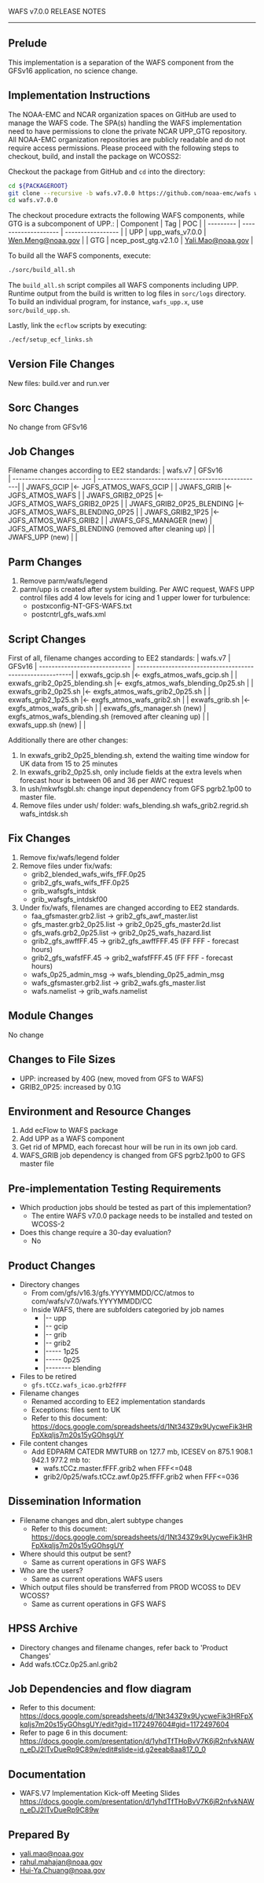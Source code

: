WAFS v7.0.0  RELEASE NOTES

-------
Prelude
-------

This implementation is a separation of the WAFS component from the GFSv16 application, no science change.

Implementation Instructions
---------------------------

The NOAA-EMC and NCAR organization spaces on GitHub are used to manage the WAFS code.  The SPA(s) handling the WAFS implementation need to have permissions to clone the private NCAR UPP_GTG repository.  All NOAA-EMC organization repositories are publicly readable and do not require access permissions.  Please proceed with the following steps to checkout, build, and install the package on WCOSS2:

Checkout the package from GitHub and `cd` into the directory:
```bash
cd ${PACKAGEROOT}
git clone --recursive -b wafs.v7.0.0 https://github.com/noaa-emc/wafs wafs.v7.0.0
cd wafs.v7.0.0
```

The checkout procedure extracts the following WAFS components, while GTG is a subcomponent of UPP.:
| Component | Tag                  | POC               |
| --------- | -------------------- | ----------------- |
| UPP       | upp_wafs_v7.0.0      | Wen.Meng@noaa.gov |
| GTG       | ncep_post_gtg.v2.1.0 | Yali.Mao@noaa.gov |

To build all the WAFS components, execute:
```bash
./sorc/build_all.sh
```
The `build_all.sh` script compiles all WAFS components including UPP.  Runtime output from the build is written to log files in `sorc/logs` directory. To build an individual program, for instance, `wafs_upp.x`, use `sorc/build_upp.sh`.

Lastly, link the `ecflow` scripts by executing:
```bash
./ecf/setup_ecf_links.sh
```

Version File Changes
--------------------
New files: build.ver and run.ver


Sorc Changes
------------
No change from GFSv16

Job Changes
-----------
Filename changes according to EE2 standards:
 |   wafs.v7                   |    GFSv16                     
 |   ------------------------- |    ----------------------------------------------------|
 |   JWAFS_GCIP                |<- JGFS_ATMOS_WAFS_GCIP                                 |
 |   JWAFS_GRIB                |<- JGFS_ATMOS_WAFS                                      |
 |   JWAFS_GRIB2_0P25          |<- JGFS_ATMOS_WAFS_GRIB2_0P25                           |
 |   JWAFS_GRIB2_0P25_BLENDING |<- JGFS_ATMOS_WAFS_BLENDING_0P25                        |
 |   JWAFS_GRIB2_1P25          |<- JGFS_ATMOS_WAFS_GRIB2                                |
 |   JWAFS_GFS_MANAGER (new)   |   JGFS_ATMOS_WAFS_BLENDING (removed after cleaning up) |
 |   JWAFS_UPP         (new)   |                                                        |


Parm Changes
------------
1. Remove parm/wafs/legend
2. parm/upp is created after system building. Per AWC request, WAFS UPP control files add 4 low levels for icing and 1 upper lower for turbulence:
   - postxconfig-NT-GFS-WAFS.txt
   - postcntrl_gfs_wafs.xml

Script Changes
--------------
First of all, filename changes according to EE2 standards:
 |   wafs.v7                       |    GFSv16
 |   ----------------------------- |    ---------------------------------------------------------|
 |   exwafs_gcip.sh                |<- exgfs_atmos_wafs_gcip.sh                                  |
 |   exwafs_grib2_0p25_blending.sh |<- exgfs_atmos_wafs_blending_0p25.sh                         |
 |   exwafs_grib2_0p25.sh          |<- exgfs_atmos_wafs_grib2_0p25.sh                            |
 |   exwafs_grib2_1p25.sh          |<- exgfs_atmos_wafs_grib2.sh                                 |
 |   exwafs_grib.sh                |<- exgfs_atmos_wafs_grib.sh                                  |
 |   exwafs_gfs_manager.sh (new)   |   exgfs_atmos_wafs_blending.sh (removed after cleaning up)  |
 |   exwafs_upp.sh (new)           |                                                             |

Additionally there are other changes:
1. In exwafs_grib2_0p25_blending.sh, extend the waiting time window for UK data from 15 to 25 minutes
2. In exwafs_grib2_0p25.sh, only include fields at the extra levels when forecast hour is between 06 and 36 per AWC request
3. In ush/mkwfsgbl.sh: change input dependency from GFS pgrb2.1p00 to master file.
4. Remove files under ush/ folder: wafs_blending.sh wafs_grib2.regrid.sh wafs_intdsk.sh


Fix Changes
-----------
1. Remove fix/wafs/legend folder
2. Remove files under fix/wafs:
   - grib2_blended_wafs_wifs_fFF.0p25
   - grib2_gfs_wafs_wifs_fFF.0p25
   - grib_wafsgfs_intdsk
   - grib_wafsgfs_intdskf00   
3. Under fix/wafs, filenames are changed according to EE2 standards.
   - faa_gfsmaster.grb2.list   → grib2_gfs_awf_master.list
   - gfs_master.grb2_0p25.list → grib2_0p25_gfs_master2d.list
   - gfs_wafs.grb2_0p25.list   → grib2_0p25_wafs_hazard.list
   - grib2_gfs_awffFF.45       → grib2_gfs_awffFFF.45 (FF FFF - forecast hours)
   - grib2_gfs_wafsfFF.45      → grib2_wafsfFFF.45 (FF FFF - forecast hours)
   - wafs_0p25_admin_msg       → wafs_blending_0p25_admin_msg
   - wafs_gfsmaster.grb2.list  → grib2_wafs.gfs_master.list
   - wafs.namelist             → grib_wafs.namelist

Module Changes
--------------
No change

Changes to File Sizes
---------------------
* UPP: increased by 40G (new, moved from GFS to WAFS)
* GRIB2_0P25: increased by 0.1G

Environment and Resource Changes
--------------------------------
1. Add ecFlow to WAFS package
2. Add UPP as a WAFS component
3. Get rid of MPMD, each forecast hour will be run in its own job card.
4. WAFS_GRIB job dependency is changed from GFS pgrb2.1p00 to GFS master file

Pre-implementation Testing Requirements
---------------------------------------
* Which production jobs should be tested as part of this implementation?
  * The entire WAFS v7.0.0 package needs to be installed and tested on WCOSS-2
* Does this change require a 30-day evaluation?
  * No


Product Changes
---------------
* Directory changes
  * From com/gfs/v16.3/gfs.YYYYMMDD/CC/atmos to com/wafs/v7.0/wafs.YYYYMMDD/CC
  * Inside WAFS, there are subfolders categoried by job names
    * |-- upp
    * |-- gcip
    * |-- grib
    * |-- grib2
    * |----- 1p25
    * |----- 0p25
    * |-------- blending
* Files to be retired
  * `gfs.tCCz.wafs_icao.grb2fFFF`
* Filename changes
  * Renamed according to EE2 implementation standards
  * Exceptions: files sent to UK
  * Refer to this document: https://docs.google.com/spreadsheets/d/1Nt343Z9x9UycweFik3HRFpXkqIjs7m20s15yGOhsgUY
* File content changes
  * Add EDPARM CATEDR MWTURB on 127.7 mb, ICESEV on 875.1 908.1 942.1 977.2 mb to:
    * wafs.tCCz.master.fFFF.grib2 when FFF<=048
    * grib2/0p25/wafs.tCCz.awf.0p25.fFFF.grib2 when FFF<=036


Dissemination Information
-------------------------
* Filename changes and dbn_alert subtype changes
  * Refer to this document: https://docs.google.com/spreadsheets/d/1Nt343Z9x9UycweFik3HRFpXkqIjs7m20s15yGOhsgUY
* Where should this output be sent?
  * Same as current operations in GFS WAFS
* Who are the users?
  * Same as current operations WAFS users
* Which output files should be transferred from PROD WCOSS to DEV WCOSS?
  * Same as current operations in GFS WAFS


HPSS Archive
------------
* Directory changes and filename changes, refer back to 'Product Changes'
* Add wafs.tCCz.0p25.anl.grib2


Job Dependencies and flow diagram
---------------------------------
* Refer to this document: https://docs.google.com/spreadsheets/d/1Nt343Z9x9UycweFik3HRFpXkqIjs7m20s15yGOhsgUY/edit?gid=1172497604#gid=1172497604
* Refer to page 6 in this document: https://docs.google.com/presentation/d/1yhdTfTHoBvV7K6jR2nfvkNAWn_eDJ2lTvDueRp9C89w/edit#slide=id.g2eeab8aa817_0_0


Documentation
-------------
* WAFS.V7 Implementation Kick-off Meeting Slides https://docs.google.com/presentation/d/1yhdTfTHoBvV7K6jR2nfvkNAWn_eDJ2lTvDueRp9C89w


Prepared By
-----------
* yali.mao@noaa.gov
* rahul.mahajan@noaa.gov
* Hui-Ya.Chuang@noaa.gov
